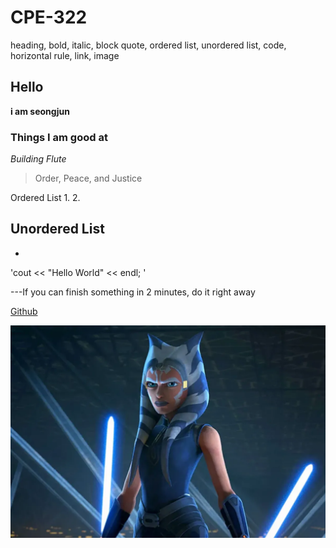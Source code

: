 # CPE-322
heading, bold, italic, block quote, ordered list, unordered list, code, horizontal rule, link, image

## Hello
**i am seongjun**

### Things I am good at
*Building*
*Flute*

> Order, Peace, and Justice

Ordered List
1. 
2.

Unordered List
-
-

'cout << "Hello World" << endl; '

---If you can finish something in 2 minutes, do it right away

[Github](https://github.com/successjun/CPE-322/tree/main)

![HI](soka.png)


